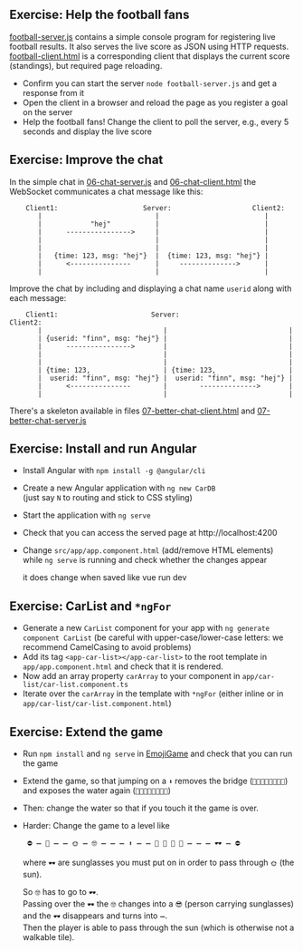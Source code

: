 Exercise: Help the football fans
--------------------------------

[football-server.js](football-server.js) contains a simple console program for registering live football results. It also serves the live score as JSON using HTTP requests.  
[football-client.html](football-client.html) is a corresponding client that displays the current score (standings), but required page reloading.

- Confirm you can start the server `node football-server.js` and get a response from it
- Open the client in a browser and reload the page as you register a goal on the server
- Help the football fans! Change the client to poll the server, e.g., every 5 seconds and display the live score


Exercise: Improve the chat
--------------------------

In the simple chat in [06-chat-server.js](06-chat-server.js) and [06-chat-client.html](06-chat-client.html) the WebSocket communicates a chat message like this:
```
    Client1:                     Server:                    Client2:
       |                            |                          |
       |            "hej"           |                          |
       |      ---------------->     |                          |
       |                            |                          |
       |                            |                          |
       |   {time: 123, msg: "hej"}  |  {time: 123, msg: "hej"} |
       |      <---------------      |     -------------->      |
       |                            |                          |
```

  Improve the chat by including and displaying a chat name `userid`
  along with each message:
```
    Client1:                       Server:                        Client2:
       |                              |                              |
       | {userid: "finn", msg: "hej"} |                              |
       |      ---------------->       |                              |
       |                              |                              |
       |                              |                              |
       | {time: 123,                  | {time: 123,                  |
       |  userid: "finn", msg: "hej"} |  userid: "finn", msg: "hej"} |
       |      <---------------        |        -------------->       |
       |                              |                              |
```



  There's a skeleton available in files
  [07-better-chat-client.html](07-better-chat-client.html)
  and
  [07-better-chat-server.js](07-better-chat-server.js)


Exercise: Install and run Angular
---------------------------------

 - Install Angular with `npm install -g @angular/cli`
 - Create a new Angular application with `ng new CarDB`  
   (just say `N` to routing and stick to CSS styling)
 - Start the application with `ng serve`
 - Check that you can access the served page at http://localhost:4200
 - Change `src/app/app.component.html` (add/remove HTML
    elements) while `ng serve` is running and check whether the
    changes appear

    it does change when saved like vue run dev

Exercise: CarList and `*ngFor`
------------------------------

 - Generate a new `CarList` component for your app with `ng generate component CarList`
   (be careful with upper-case/lower-case letters: we recommend CamelCasing to avoid problems)
 - Add its tag `<app-car-list></app-car-list>` to the root
   template in `app/app.component.html` and check that it is rendered.
 - Now add an array property `carArray` to your
   component in `app/car-list/car-list.component.ts`
 - Iterate over the `carArray` in the template with `*ngFor`
   (either inline or in `app/car-list/car-list.component.html`)


Exercise: Extend the game
-------------------------

 - Run `npm install` and `ng serve` in [EmojiGame](EmojiGame) and check that you can run the game

 - Extend the game, so that jumping on a `⬇️` removes the bridge (`🌉🌉🌉🌉🌉🌉🌉🌉`)  
   and exposes the water again (`🌊🌊🌊🌊🌊🌊🌊🌊`)

 - Then: change the water so that if you touch it the game is over.
 
 - Harder: Change the game to a level like
   ```
    ⛔️ ➖ 🏁 ➖ ➖ 🌞 ➖ 🤓 ➖ ➖ ➖ ⬆️ ➖ ➖ 🌊 🌊 🌊 🌊 ➖ ➖ ➖ 🕶 ➖ ⛔️
   ```
   where `🕶` are sunglasses you must put on in order to pass through `🌞` (the sun).
   
   So `🤓` has to go to `🕶`.  
   Passing over the `🕶` the `🤓` changes into a `😎` (person carrying sunglasses) and
   the `🕶` disappears and turns into `➖`.  
   Then the player is able to pass through the sun (which is otherwise not a walkable tile).
